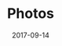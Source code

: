 ---
layout: default
title: Photos
date: 2017-09-14
description: Lazy loading images on scroll
permalink: /photos
---